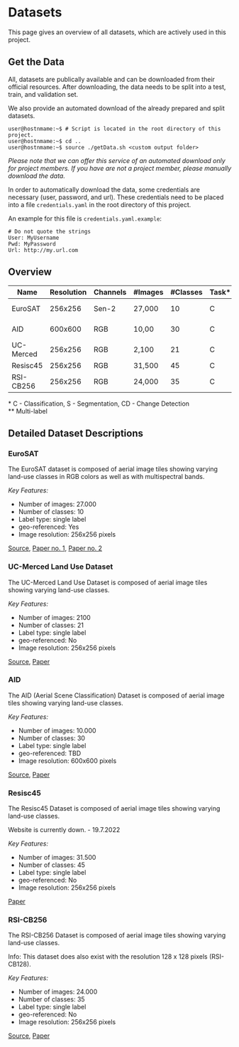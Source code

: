 # Datasets

This page gives an overview of all datasets, which are actively used in this project. 

## Get the Data
All, datasets are publically available and can be downloaded from their official resources. After downloading, the data needs to be split into a test, train, and validation set. 

We also provide an automated download of the already prepared and split datasets.

```console
user@hostnmame:~$ # Script is located in the root directory of this project.
user@hostnmame:~$ cd ..
user@hostnmame:~$ source ./getData.sh <custom output folder>
```
*Please note that we can offer this service of an automated download only for project members. If you have are not a project member, please manually download the data.*

In order to automatically download the data, some credentials are necessary (user, password, and url). These credentials need to be placed into a file `credentials.yaml` in the root directory of this project.

An example for this file is `credentials.yaml.example`:

```console
# Do not quote the strings
User: MyUsername
Pwd: MyPassword
Url: http://my.url.com
```



## Overview

| Name           | Resolution       | Channels | #Images | #Classes | Task\* | Ref.                                                                                                                                               |
|----------------|------------------|----------|---------|----------|--------|----------------------------------------------------------------------------------------------------------------------------------------------------|
| EuroSAT        | 256x256          | Sen-2    | 27,000  | 10       | C      | [Source](https://github.com/phelber/eurosat), [P1](https://doi.org/10.1109/JSTARS.2019.2918242), [P2](https://doi.org/10.1109/IGARSS.2018.8519248) |
| AID            | 600x600          | RGB      | 10,00   | 30       | C      | [Source](https://captain-whu.github.io/AID/), [P1](https://doi.org/10.1109/TGRS.2017.2685945)                                                      |
| UC-Merced      | 256x256          | RGB      | 2,100   | 21       | C      | [Source](http://weegee.vision.ucmerced.edu/datasets/landuse.html), [P1](https://doi.org/10.1145/1869790.1869829)                                   |
| Resisc45       | 256x256          | RGB      | 31,500  | 45       | C      | [P1](https://doi.org/10.1109/JPROC.2017.2675998)                                                                                                   |
| RSI-CB256      | 256x256          | RGB      | 24,000  | 35       | C      | [Source](https://github.com/lehaifeng/RSI-CB), [P1](https://doi.org/10.3390/s20061594)                                                             |

\* C - Classification, S - Segmentation, CD - Change Detection <br/>
\** Multi-label

## Detailed Dataset Descriptions

### EuroSAT
The EuroSAT dataset is composed of aerial image tiles showing varying land-use classes in RGB colors as well as with multispectral bands.

*Key Features:*
* Number of images: 27.000
* Number of classes: 10
* Label type: single label
* geo-referenced: Yes
* Image resolution: 256x256 pixels

[Source](https://github.com/phelber/eurosat), [Paper no. 1](https://doi.org/10.1109/JSTARS.2019.2918242), [Paper no. 2](https://doi.org/10.1109/IGARSS.2018.8519248)

### UC-Merced Land Use Dataset
The UC-Merced Land Use Dataset is composed of aerial image tiles showing varying land-use classes.

*Key Features:*
* Number of images: 2100
* Number of classes: 21
* Label type: single label
* geo-referenced: No
* Image resolution: 256x256 pixels

[Source](http://weegee.vision.ucmerced.edu/datasets/landuse.html), [Paper](https://doi.org/10.1145/1869790.1869829)

### AID
The AID (Aerial Scene Classification) Dataset is composed of aerial image tiles showing varying land-use classes.

*Key Features:*
* Number of images: 10.000
* Number of classes: 30
* Label type: single label
* geo-referenced: TBD
* Image resolution: 600x600 pixels

[Source](https://captain-whu.github.io/AID/), [Paper](https://doi.org/10.1109/TGRS.2017.2685945)

### Resisc45
The Resisc45 Dataset is composed of aerial image tiles showing varying land-use classes.

Website is currently down. - 19.7.2022

*Key Features:*
* Number of images: 31.500
* Number of classes: 45
* Label type: single label
* geo-referenced: No
* Image resolution: 256x256 pixels

[Paper](https://doi.org/10.1109/JPROC.2017.2675998)

### RSI-CB256
The RSI-CB256 Dataset is composed of aerial image tiles showing varying land-use classes.

Info: This dataset does also exist with the resolution 128 x 128 pixels (RSI-CB128).

*Key Features:*
* Number of images: 24.000
* Number of classes: 35
* Label type: single label
* geo-referenced: No
* Image resolution: 256x256 pixels

[Source](https://github.com/lehaifeng/RSI-CB), [Paper](https://doi.org/10.3390/s20061594)
